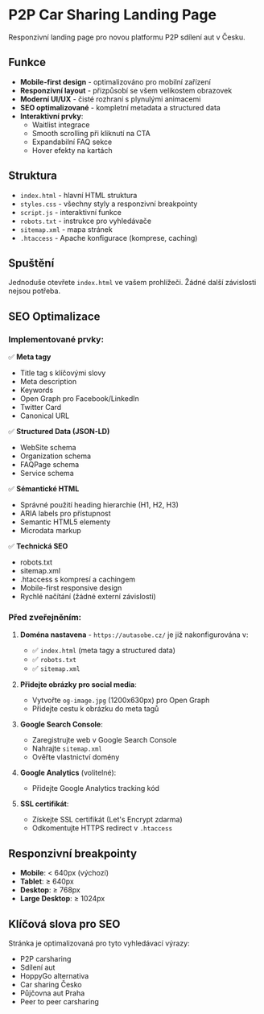 # P2P Car Sharing Landing Page

Responzivní landing page pro novou platformu P2P sdílení aut v Česku.

## Funkce

- **Mobile-first design** - optimalizováno pro mobilní zařízení
- **Responzivní layout** - přizpůsobí se všem velikostem obrazovek
- **Moderní UI/UX** - čisté rozhraní s plynulými animacemi
- **SEO optimalizované** - kompletní metadata a structured data
- **Interaktivní prvky**:
  - Waitlist integrace
  - Smooth scrolling při kliknutí na CTA
  - Expandabilní FAQ sekce
  - Hover efekty na kartách

## Struktura

- `index.html` - hlavní HTML struktura
- `styles.css` - všechny styly a responzivní breakpointy
- `script.js` - interaktivní funkce
- `robots.txt` - instrukce pro vyhledávače
- `sitemap.xml` - mapa stránek
- `.htaccess` - Apache konfigurace (komprese, caching)

## Spuštění

Jednoduše otevřete `index.html` ve vašem prohlížeči. Žádné další závislosti nejsou potřeba.

## SEO Optimalizace

### Implementované prvky:

✅ **Meta tagy**
- Title tag s klíčovými slovy
- Meta description
- Keywords
- Open Graph pro Facebook/LinkedIn
- Twitter Card
- Canonical URL

✅ **Structured Data (JSON-LD)**
- WebSite schema
- Organization schema
- FAQPage schema
- Service schema

✅ **Sémantické HTML**
- Správné použití heading hierarchie (H1, H2, H3)
- ARIA labels pro přístupnost
- Semantic HTML5 elementy
- Microdata markup

✅ **Technická SEO**
- robots.txt
- sitemap.xml
- .htaccess s kompresí a cachingem
- Mobile-first responsive design
- Rychlé načítání (žádné externí závislosti)

### Před zveřejněním:

1. **Doména nastavena** - `https://autasobe.cz/` je již nakonfigurována v:
   - ✅ `index.html` (meta tagy a structured data)
   - ✅ `robots.txt`
   - ✅ `sitemap.xml`

2. **Přidejte obrázky pro social media**:
   - Vytvořte `og-image.jpg` (1200x630px) pro Open Graph
   - Přidejte cestu k obrázku do meta tagů

3. **Google Search Console**:
   - Zaregistrujte web v Google Search Console
   - Nahrajte `sitemap.xml`
   - Ověřte vlastnictví domény

4. **Google Analytics** (volitelné):
   - Přidejte Google Analytics tracking kód

5. **SSL certifikát**:
   - Získejte SSL certifikát (Let's Encrypt zdarma)
   - Odkomentujte HTTPS redirect v `.htaccess`

## Responzivní breakpointy

- **Mobile**: < 640px (výchozí)
- **Tablet**: ≥ 640px
- **Desktop**: ≥ 768px
- **Large Desktop**: ≥ 1024px

## Klíčová slova pro SEO

Stránka je optimalizovaná pro tyto vyhledávací výrazy:
- P2P carsharing
- Sdílení aut
- HoppyGo alternativa
- Car sharing Česko
- Půjčovna aut Praha
- Peer to peer carsharing

